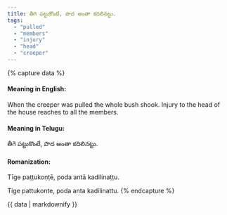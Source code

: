 ```yaml
---
title: తీగె పట్టుకొంటే, పొద అంతా కదిలినట్టు.
tags:
  - "pulled"
  - "members"
  - "injury"
  - "head"
  - "creeper"
---
```


{% capture data %}
#### Meaning in English:
When the creeper was pulled the whole bush shook.
Injury to the head of the house reaches to all the members.

#### Meaning in Telugu:
తీగె పట్టుకొంటే, పొద అంతా కదిలినట్టు.

#### Romanization:
Tīge paṭṭukoṇṭē, poda antā kadilinaṭṭu.

Tige pattukonte, poda anta kadilinattu.
{% endcapture %}

{{ data | markdownify }}

